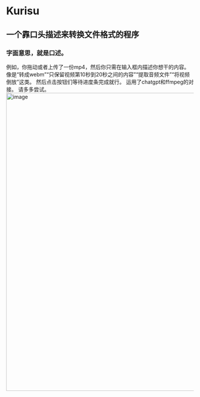# Kurisu
## 一个靠口头描述来转换文件格式的程序
### 字面意思，就是口述。
例如，你拖动或者上传了一份mp4，然后你只需在输入框内描述你想干的内容。
像是“转成webm”“只保留视频第10秒到20秒之间的内容”“提取音频文件”“将视频倒放”这类。
然后点击按钮们等待进度条完成就行。
运用了chatgpt和ffmpeg的对接。
请多多尝试。
<img width="800" alt="image" src="https://github.com/MCDFsteve/Kurisu/assets/71605531/8c91fed4-2212-4e01-9125-be1010937982">

